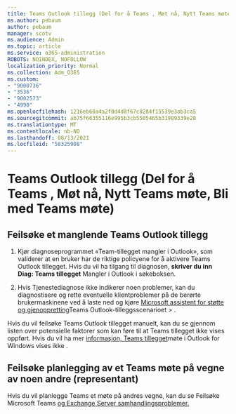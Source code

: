 ```yaml
---
title: Teams Outlook tillegg (Del for å Teams , Møt nå, Nytt Teams møte, Bli med Teams møte)
ms.author: pebaum
author: pebaum
manager: scotv
ms.audience: Admin
ms.topic: article
ms.service: o365-administration
ROBOTS: NOINDEX, NOFOLLOW
localization_priority: Normal
ms.collection: Adm_O365
ms.custom:
- "9000736"
- "3536"
- "9002573"
- "4990"
ms.openlocfilehash: 1216eb60a4a2f0d4d8f67c8284f15539e3ab3ca5
ms.sourcegitcommit: ab75f66355116e995b3cb5505465b31989339e28
ms.translationtype: MT
ms.contentlocale: nb-NO
ms.lasthandoff: 08/13/2021
ms.locfileid: "58325908"
---
```

# <a name="teams-outlook-add-in-share-to-teams--meet-now-new-teams-meeting-join-teams-meeting"></a>Teams Outlook tillegg (Del for å Teams , Møt nå, Nytt Teams møte, Bli med Teams møte)

## <a name="to-troubleshoot-a-missing-teams-outlook-add-in"></a>Feilsøke et manglende Teams Outlook tillegg

1. Kjør diagnoseprogrammet «Team-tillegget mangler i Outlook», som validerer at en bruker har de riktige policyene for å aktivere Teams Outlook tillegget. Hvis du vil ha tilgang til diagnosen, **skriver du inn Diag: Teams tillegget** Mangler i Outlook i søkeboksen.

1. Hvis Tjenestediagnose ikke indikerer noen problemer, kan du diagnostisere og rette eventuelle klientproblemer på de berørte brukermaskinene ved å laste ned og kjøre [Microsoft assistent for støtte og gjenoppretting](https://aka.ms/SaRA-TeamsAddInScenario)Teams Outlook-tilleggsscenarioet  >  .

Hvis du vil feilsøke Teams Outlook tillegget manuelt, kan du se gjennom listen over potensielle faktorer som kan føre til at Teams tillegget ikke vises oppført. Hvis du vil ha mer [informasjon, Teams tillegget](https://docs.microsoft.com/microsoftteams/teams-add-in-for-outlook#teams-meeting-add-in-in-outlook-for-windows-does-not-show)møte i Outlook for Windows vises ikke .

## <a name="to-troubleshoot-scheduling-a-teams-meeting-on-behalf-of-someone-else-delegate"></a>Feilsøke planlegging av et Teams møte på vegne av noen andre (representant)

Hvis du vil planlegge Teams et møte på andres vegne, kan du se Feilsøke Microsoft Teams [og Exchange Server samhandlingsproblemer.](https://docs.microsoft.com/microsoftteams/troubleshoot/known-issues/teams-exchange-interaction-issue)
